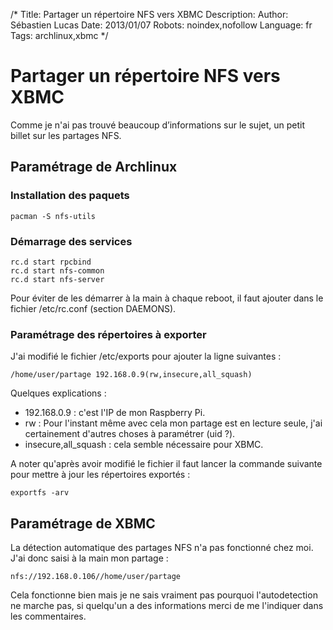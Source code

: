 /*
Title: Partager un répertoire NFS vers XBMC
Description: 
Author: Sébastien Lucas
Date: 2013/01/07
Robots: noindex,nofollow
Language: fr
Tags: archlinux,xbmc
*/
# Partager un répertoire NFS vers XBMC

Comme je n'ai pas trouvé beaucoup d’informations sur le sujet, un petit billet sur les partages NFS.

## Paramétrage de Archlinux

### Installation des paquets
```
pacman -S nfs-utils
```

### Démarrage des services

```
rc.d start rpcbind
rc.d start nfs-common
rc.d start nfs-server
```
Pour éviter de les démarrer à la main à chaque reboot, il faut ajouter dans le fichier /etc/rc.conf (section DAEMONS).

### Paramétrage des répertoires à exporter

J'ai modifié le fichier /etc/exports pour ajouter la ligne suivantes : 
```
/home/user/partage 192.168.0.9(rw,insecure,all_squash)
```

Quelques explications :
*	192.168.0.9 : c'est l'IP de mon Raspberry Pi.
*	rw : Pour l'instant même avec cela mon partage est en lecture seule, j'ai certainement d'autres choses à paramétrer (uid ?).
*	insecure,all_squash : cela semble nécessaire pour XBMC.

A noter qu'après avoir modifié le fichier il faut lancer la commande suivante pour mettre à jour les répertoires exportés :
```
exportfs -arv
```

## Paramétrage de XBMC

La détection automatique des partages NFS n'a pas fonctionné chez moi. J'ai donc saisi à la main mon partage :
```
nfs://192.168.0.106//home/user/partage
```

Cela fonctionne bien mais je ne sais vraiment pas pourquoi l'autodetection ne marche pas, si quelqu'un a des informations merci de me l'indiquer dans les commentaires.
